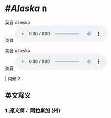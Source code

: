# ***\#Alaska*** n
英音 əˈlæskə  
英音
<audio src="./media/Alaska-B.aac" controls="controls"></audio>

美音 əˈlæskə  
美音
<audio src="./media/Alaska.aac" controls="controls"></audio>



| 词频 2 |  

英文释义
---
### 1.*高义频：* **阿拉斯加 (州)**  


